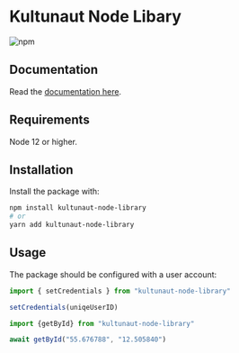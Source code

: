 # Kultunaut Node Libary 


![npm](https://img.shields.io/npm/v/kultunaut-node-library)

## Documentation

Read the [documentation here](https://gogoo-org.github.io/Kultunaut-Node-Library/).


## Requirements

Node 12 or higher.

## Installation

Install the package with:

```sh
npm install kultunaut-node-library
# or
yarn add kultunaut-node-library
```

## Usage

The package should be configured with a user account:

<!-- prettier-ignore -->
```js
import { setCredentials } from "kultunaut-node-library"

setCredentials(uniqeUserID)
```

<!-- prettier-ignore -->
```js
import {getById} from "kultunaut-node-library"

await getById("55.676788", "12.505840")
```
